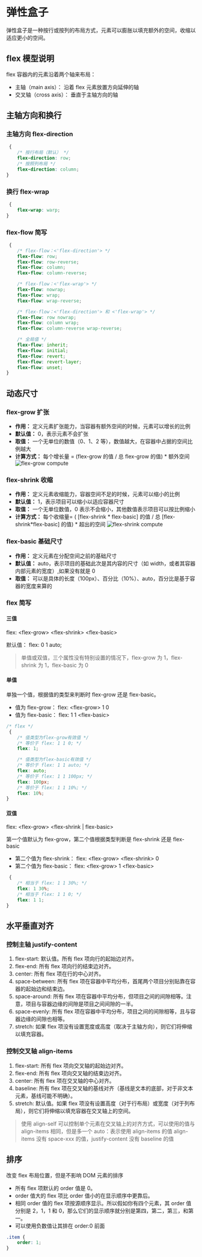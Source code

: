 # 弹性盒子

弹性盒子是一种按行或按列的布局方式，元素可以膨胀以填充额外的空间，收缩以适应更小的空间。

## flex 模型说明

flex 容器内的元素沿着两个轴来布局：

-   主轴（main axis）： 沿着 flex 元素放置方向延伸的轴
-   交叉轴（cross axis）： 垂直于主轴方向的轴

## 主轴方向和换行

### 主轴方向 flex-direction

```css
 {
    /* 按行布局（默认） */
    flex-direction: row;
    /* 按照列布局 */
    flex-direction: column;
}
```

### 换行 flex-wrap

```css
 {
    flex-wrap: warp;
}
```

### flex-flow 简写

```css
 {
    /* flex-flow：<'flex-direction'> */
    flex-flow: row;
    flex-flow: row-reverse;
    flex-flow: column;
    flex-flow: column-reverse;

    /* flex-flow：<'flex-wrap'> */
    flex-flow: nowrap;
    flex-flow: wrap;
    flex-flow: wrap-reverse;

    /* flex-flow：<'flex-direction'> 和 <'flex-wrap'> */
    flex-flow: row nowrap;
    flex-flow: column wrap;
    flex-flow: column-reverse wrap-reverse;

    /* 全局值 */
    flex-flow: inherit;
    flex-flow: initial;
    flex-flow: revert;
    flex-flow: revert-layer;
    flex-flow: unset;
}
```

## 动态尺寸

### flex-grow 扩张

-   **作用：** 定义元素扩张能力，当容器有额外空间的时候，元素可以增长的比例
-   **默认值：** 0，表示元素不会扩张
-   **取值：** 一个无单位的数值（0、1、2 等），数值越大，在容器中占据的空间比例越大
-   **计算方式：** 每个增长量 = (flex-grow 的值 / 总 flex-grow 的值) \* 额外空间
    ![flex-grow compute](/css/assets/flex/flex-grow-compute.png)

### flex-shrink 收缩

-   **作用：** 定义元素收缩能力，容器空间不足的时候，元素可以缩小的比例
-   **默认值：** 1，表示项目可以缩小以适应容器尺寸
-   **取值：** 一个无单位数值，0 表示不会缩小，其他数值表示项目可以按比例缩小
-   **计算方式：** 每个收缩量= ( [flex-shrink \* flex-basic] 的值 / 总 [flex-shrink\*flex-basic] 的值) \* 超出的空间
    ![flex-shrink compute](/css/assets/flex/flex-shrink-compute.png)

### flex-basic 基础尺寸

-   **作用：** 定义元素在分配空间之前的基础尺寸
-   **默认值：** auto，表示项目的基础此次是其内容的尺寸（如 width，或者其容器内部元素的宽度）,如果没有就是 0
-   **取值：** 可以是具体的长度（100px）、百分比（10%）、auto，百分比是基于容器的宽度来算的

### flex 简写

#### 三值

flex: \<flex-grow\> \<flex-shrink\> \<flex-basic\>

默认值： flex: 0 1 auto;

> 单值或双值，三个属性没有特别设置的情况下，flex-grow 为 1，flex-shrink 为 1，flex-basic 为 0

#### 单值

单独一个值，根据值的类型来判断时 flex-grow 还是 flex-basic。

-   值为 flex-grow： flex: \<flex-grow\> 1 0
-   值为 flex-basic： flex: 1 1 \<flex-basic\>

```css
/* flex */
 {
    /* 值类型为flex-grow有效值 */
    /* 等价于 flex: 1 1 0; */
    flex: 1;

    /* 值类型为flex-basic有效值 */
    /* 等价于 flex: 1 1 auto; */
    flex: auto;
    /* 等价于 flex: 1 1 100px; */
    flex: 100px;
    /* 等价于 flex: 1 1 10%; */
    flex: 10%;
}
```

#### 双值

flex: \<flex-grow\> \<flex-shrink | flex-basic\>

第一个值默认为 flex-grow，第二个值根据类型判断是 flex-shrink 还是 flex-basic

-   第二个值为 flex-shrink： flex: \<flex-grow\> \<flex-shrink\> 0
-   第二个值为 flex-basic： flex: \<flex-grow\> 1 \<flex-basic\>

```css
 {
    /* 相当于 flex: 1 1 30%; */
    flex: 1 30%;
    /* 相当于 flex: 1 1 0; */
    flex: 1 1;
}
```

## 水平垂直对齐

### 控制主轴 justify-content

1. flex-start: 默认值。所有 flex 项向行的起始边对齐。
2. flex-end: 所有 flex 项向行的结束边对齐。
3. center: 所有 flex 项在行的中心对齐。
4. space-between: 所有 flex 项在容器中平均分布，首尾两个项目分别贴靠在容器的起始边和结束边。
5. space-around: 所有 flex 项在容器中平均分布，但项目之间的间隙相等。注意，项目与容器边缘的间隙是项目之间间隙的一半。
6. space-evenly: 所有 flex 项在容器中平均分布，项目之间的间隙相等，且与容器边缘的间隙也相等。
7. stretch: 如果 flex 项没有设置宽度或高度（取决于主轴方向），则它们将伸缩以填充容器。

### 控制交叉轴 align-items

1. flex-start: 所有 flex 项向交叉轴的起始边对齐。
2. flex-end: 所有 flex 项向交叉轴的结束边对齐。
3. center: 所有 flex 项在交叉轴的中心对齐。
4. baseline: 所有 flex 项在交叉轴的基线对齐（基线是文本的底部，对于非文本元素，基线可能不明确）。
5. stretch: 默认值。如果 flex 项没有设置高度（对于行布局）或宽度（对于列布局），则它们将伸缩以填充容器在交叉轴上的空间。

> 使用 align-self 可以控制单个元素在交叉轴上的对齐方式，可以使用的值与 align-items 相同，但是多一个 auto：表示使用 align-items 的值
> align-items 没有 space-xxx 的值，justify-content 没有 baseline 的值

## 排序

改变 flex 布局位置，但是不影响 DOM 元素的排序

-   所有 flex 项默认的 order 值是 0。
-   order 值大的 flex 项比 order 值小的在显示顺序中更靠后。
-   相同 order 值的 flex 项按源顺序显示。所以假如你有四个元素，其 order 值分别是 2，1，1 和 0，那么它们的显示顺序就分别是第四，第二，第三，和第一。
-   可以使用负数值让其排在 order:0 前面

```css
.item {
    order: 1;
}
```
